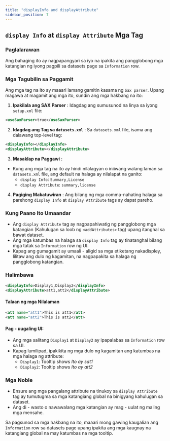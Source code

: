 ```yaml
---
title: "displayInfo and displayAttribute"
sidebar_position: 7
---
```

## `display Info` at `display Attribute` Mga Tag

### Paglalarawan
Ang bahaging ito ay nagpapangyari sa iyo na ipakita ang pangglobong mga katangian ng iyong pagpili sa datasets page sa `Information` row.

### Mga Tagubilin sa Paggamit
Ang mga tag na ito ay maaari lamang gamitin kasama ng `Sax parser`. Upang magawa at magamit ang mga ito, sundin ang mga hakbang na ito:

1.  **Ipakilala ang SAX Parser** :
Idagdag ang sumusunod na linya sa iyong `setup.xml` file:
   ```xml
   <useSaxParser>true</useSaxParser>
   ```

2.  **Idagdag ang Tag sa `datasets.xml`** :
Sa `datasets.xml` file, isama ang dalawang top-level tag:
   ```xml
   <displayInfo></displayInfo>
   <displayAttribute></displayAttribute>
   ```

3.  **Masaklap na Paggawi** :
   - Kung ang mga tag na ito ay hindi nilalagyan o iniiwang walang laman sa `datasets.xml` file, ang default na halaga ay nilalapat na ganito:
     - `display Info`: `Summary,License `
     - `display Attribute`: `summary,license `

4.  **Pagiging Makatuwiran** :
Ang bilang ng mga comma-nahating halaga sa parehong `display Info` at `display Attribute` tags ay dapat pareho.

### Kung Paano Ito Umaandar
- Ang `display Attribute` tag ay nagpapahiwatig ng pangglobong mga katangian (Kahulugan sa loob ng `<addAttributes>` tag) upang itanghal sa bawat dataset.
- Ang mga katumbas na halaga sa `display Info` tag ay tinatanghal bilang mga tatak sa `Information` row ng UI.
- Kapag ang gumagamit ay umaali - aligid sa mga etiketang nakadispley, lilitaw ang dulo ng kagamitan, na nagpapakita sa halaga ng pangglobong katangian.

### Halimbawa
```xml
<displayInfo>Display1,Display2</displayInfo>
<displayAttribute>att1,att2</displayAttribute>
```

#### Talaan ng mga Nilalaman
```xml
<att name="att1">This is att1</att>
<att name="att2">This is att2</att>
```

#### Pag - uugaling UI:
- Ang mga salitang `Display1` at `Display2` ay ipapalabas sa `Information` row sa UI.
- Kapag lumilipad, ipakikita ng mga dulo ng kagamitan ang katumbas na mga halaga ng attribute:
  - `Display1`: Tooltip shows _Ito ay sat1_
  - `Display2`: Tooltip shows _Ito ay att2_

### Mga Noble
- Ensure ang mga pangalang attribute na tinukoy sa `display Attribute` tag ay tumutugma sa mga katangiang global na binigyang kahulugan sa dataset.
- Ang di - wasto o nawawalang mga katangian ay mag - uulat ng maling mga mensahe.

Sa pagsunod sa mga hakbang na ito, maaari mong gawing kaugalian ang `Information` row sa datasets page upang ipakita ang mga kaugnay na katangiang global na may katumbas na mga tooltip.
